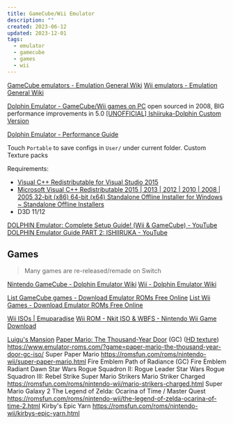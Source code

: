 ```yaml
---
title: GameCube/Wii Emulator
description: ""
created: 2023-06-12
updated: 2023-12-01
tags:
  - emulator
  - gamecube
  - games
  - wii
---
```


[GameCube emulators - Emulation General Wiki](https://emulation.gametechwiki.com/index.php/GameCube_emulators)
[Wii emulators - Emulation General Wiki](https://emulation.gametechwiki.com/index.php/Wii_emulators)

[Dolphin Emulator - GameCube/Wii games on PC](https://dolphin-emu.org/) open sourced in 2008, BIG performance improvements in 5.0
[[UNOFFICIAL] Ishiiruka-Dolphin Custom Version](https://forums.dolphin-emu.org/Thread-unofficial-ishiiruka-dolphin-custom-version)

[Dolphin Emulator - Performance Guide](https://dolphin-emu.org/docs/guides/performance-guide/)

Touch `Portable` to save configs in `User/` under current folder.
Custom Texture packs

Requirements:

- [Visual C++ Redistributable for Visual Studio 2015](https://www.microsoft.com/en-us/download/details.aspx?id=48145)
- [Microsoft Visual C++ Redistributable 2015 | 2013 | 2012 | 2010 | 2008 | 2005 32-bit (x86) 64-bit (x64) Standalone Offline Installer for Windows ~ Standalone Offline Installers](http://www.standaloneofflineinstallers.com/2015/12/Microsoft-Visual-C-Redistributable-2015-2013-2012-2010-2008-2005-32-bit-x86-64-bit-x64-Standalone-Offline-Installer-for-Windows.html)
- D3D 11/12

[DOLPHIN Emulator: Complete Setup Guide! (Wii & GameCube) - YouTube](https://www.youtube.com/watch?v=aHZk7BKxSBs)
[DOLPHIN Emulator Guide PART 2: ISHIIRUKA - YouTube](https://www.youtube.com/watch?v=V0cKR6iFaQY)

## Games

> Many games are re-released/remade on Switch

[Nintendo GameCube - Dolphin Emulator Wiki](https://wiki.dolphin-emu.org/index.php?title=Nintendo_GameCube)
[Wii - Dolphin Emulator Wiki](https://wiki.dolphin-emu.org/index.php?title=Wii)

[List GameCube games - Download Emulator ROMs Free Online](https://www.emulator-roms.com/?list=list-gamecube-games/)
[List Wii Games - Download Emulator ROMs Free Online](https://www.emulator-roms.com/?list=list-wii-games/)

[Wii ISOs | Emuparadise](https://www.emuparadise.me/Nintendo_Wii_ISOs/68)
[Wii ROM - Nkit ISO & WBFS - Nintendo Wii Game Download](https://romsfun.com/roms/nintendo-wii)

[Luigu's Mansion](https://wiki.dolphin-emu.org/index.php?title=Luigi%27s_Mansion)
[Paper Mario: The Thousand-Year Door](https://wiki.dolphin-emu.org/index.php?title=Paper_Mario:_The_Thousand-Year_Door) (GC) ([HD texture](https://forums.dolphin-emu.org/Thread-paper-mario-ttyd-hd-texture-pack-v1-1-june-30-2017)) https://www.emulator-roms.com/?game=paper-mario-the-thousand-year-door-gc-iso/
Super Paper Mario https://romsfun.com/roms/nintendo-wii/super-paper-mario.html
Fire Emblem Path of Radiance (GC)
Fire Emblem Radiant Dawn
Star Wars Rogue Squadron II: Rogue Leader
Star Wars Rogue Squadron III: Rebel Strike
Super Mario Strikers
Mario Striker Charged https://romsfun.com/roms/nintendo-wii/mario-strikers-charged.html
Super Mario Galaxy 2
The Legend of Zelda: Ocarina of Time / Master Quest https://romsfun.com/roms/nintendo-wii/the-legend-of-zelda-ocarina-of-time-2.html
Kirby's Epic Yarn https://romsfun.com/roms/nintendo-wii/kirbys-epic-yarn.html
